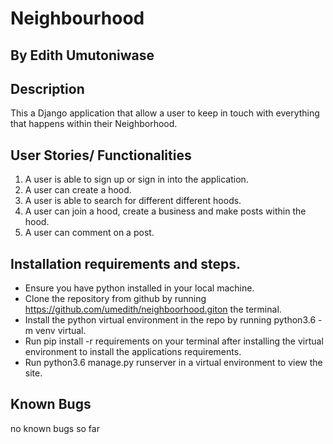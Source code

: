 # Neighbourhood

## By Edith Umutoniwase

## Description

This a Django application that allow a user to keep in touch with everything that happens within their Neighborhood.

## User Stories/ Functionalities

1. A user is able to sign up or sign in into the application.
2. A user can create a hood.
3. A user is able to search for different different hoods.
4. A user can join a hood, create a business and make posts within the hood.
5. A user can comment on a post.

## Installation requirements and steps.

- Ensure you have python installed in your local machine.
- Clone the repository from github by running https://github.com/umedith/neighboorhood.giton the terminal.
- Install the python virtual environment in the repo by running python3.6 -m venv virtual.
- Run pip install -r requirements on your terminal after installing the virtual environment to install the applications requirements.
- Run python3.6 manage.py runserver in a virtual environment to view the site.

## Known Bugs 

no known bugs so far

## 